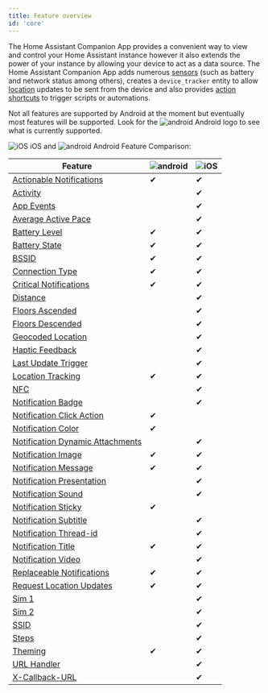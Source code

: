 ```yaml
---
title: Feature overview
id: 'core'
---
```


The Home Assistant Companion App provides a convenient way to view and control your Home Assistant instance however it also extends the power of your instance by allowing your device to act as a data source. The Home Assistant Companion App adds numerous [sensors](sensors.md) (such as battery and network status among others), creates a `device_tracker` entity to allow [location](location.md) updates to be sent from the device and also provides [action shortcuts](actions.md) to trigger scripts or automations.

Not all features are supported by Android at the moment but eventually most features will be supported.  Look for the ![android](/assets/android.svg) Android logo to see what is currently supported.

![iOS](/assets/apple.svg) iOS and ![android](/assets/android.svg) Android Feature Comparison:

| Feature | ![android](/assets/android.svg) | ![iOS](/assets/apple.svg) |
| ------ | ------ | ------ |
| [Actionable Notifications](../notifications/actionable.md) | ✔ | ✔ |
| [Activity](sensors.md#activity-sensor) |  | ✔ |
| [App Events](../integrations/app-events.md) |  | ✔ |
| [Average Active Pace](sensors.md#pedometer-sensors) |  | ✔ |
| [Battery Level](sensors.md#battery-sensors) | ✔ | ✔ |
| [Battery State](sensors.md#battery-sensors) | ✔ | ✔ |
| [BSSID](sensors.md#connection-type-sensor) | ✔ | ✔ |
| [Connection Type](sensors.md#connection-type-sensor) | ✔ | ✔ |
| [Critical Notifications](../notifications/critical.md) | ✔ | ✔ |
| [Distance](sensors.md#pedometer-sensors) |  | ✔ |
| [Floors Ascended](sensors.md#pedometer-sensors) |  | ✔ |
| [Floors Descended](sensors.md#pedometer-sensors) |  | ✔ |
| [Geocoded Location](sensors.md#geocoded-location-sensor) |  | ✔ |
| [Haptic Feedback](../integrations/haptics.md) |  | ✔ |
| [Last Update Trigger](sensors.md#last-update-trigger-sensor) |  | ✔ |
| [Location Tracking](location.md) | ✔ | ✔ |
| [NFC](../integrations/universal-links.md) |  | ✔ |
| [Notification Badge](../notifications/basic.md#badge) |  | ✔ |
| [Notification Click Action](../notifications/basic.md#notification-click-action) | ✔ |  |
| [Notification Color](../notifications/basic.md#notification-color) | ✔ |  |
| [Notification Dynamic Attachments](../notifications/dynamic-content.md) |  | ✔ |
| [Notification Image](../notifications/attachments.md) | ✔ | ✔ |
| [Notification Message](../notifications/basic.md) | ✔ | ✔ |
| [Notification Presentation](../notifications/basic.md#controlling-how-a-notification-is-displayed-when-in-the-foreground) |  | ✔ |
| [Notification Sound](../notifications/sounds.md) |  | ✔ |
| [Notification Sticky](../notifications/basic.md#sticky-notification) | ✔ |  |
| [Notification Subtitle](../notifications/basic.md#subtitle) |  | ✔ |
| [Notification Thread-id](../notifications/basic.md#thread-id-grouping-notifications) |  | ✔ |
| [Notification Title](../notifications/basic.md) | ✔ | ✔ |
| [Notification Video](../notifications/attachments.md) |  | ✔ |
| [Replaceable Notifications](../notifications/basic.md#replacing-notifications) | ✔ | ✔ |
| [Request Location Updates](../notifications/location.md) | ✔ | ✔ |
| [Sim 1](sensors.md#cellular-provider-sensor) |  | ✔ |
| [Sim 2](sensors.md#cellular-provider-sensor) |  | ✔ |
| [SSID](sensors.md) |  | ✔ |
| [Steps](sensors.md#pedometer-sensors) |  | ✔ |
| [Theming](../integrations/theming.md) | ✔ | ✔ |
| [URL Handler](../integrations/url-handler.md) |  | ✔ |
| [X-Callback-URL](../integrations/x-callback-url.md) |  | ✔ |